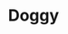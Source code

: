 ---
title: Doggy
description: Let me take the lead, but don’t worry-you’ll enjoy every second of it
category: NSFW
price: 
images: 
    - /assets/img/available/doggy.jpg
---
